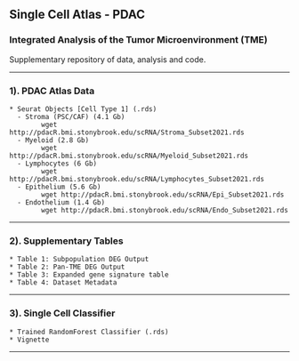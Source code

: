 ## Single Cell Atlas - PDAC 
### Integrated Analysis of the Tumor Microenvironment (TME)
Supplementary repository of data, analysis and code.  

***
### 1). **PDAC Atlas Data**   
    * Seurat Objects [Cell Type 1] (.rds)
      - Stroma (PSC/CAF) (4.1 Gb)
            wget http://pdacR.bmi.stonybrook.edu/scRNA/Stroma_Subset2021.rds
      - Myeloid (2.8 Gb)
            wget http://pdacR.bmi.stonybrook.edu/scRNA/Myeloid_Subset2021.rds
      - Lymphocytes (6 Gb)
            wget http://pdacR.bmi.stonybrook.edu/scRNA/Lymphocytes_Subset2021.rds
      - Epithelium (5.6 Gb)
            wget http://pdacR.bmi.stonybrook.edu/scRNA/Epi_Subset2021.rds
      - Endothelium (1.4 Gb)
            wget http://pdacR.bmi.stonybrook.edu/scRNA/Endo_Subset2021.rds
***     
### 2). **Supplementary Tables**
    * Table 1: Subpopulation DEG Output 
    * Table 2: Pan-TME DEG Output
    * Table 3: Expanded gene signature table
    * Table 4: Dataset Metadata
***
### 3). **Single Cell Classifier**
    * Trained RandomForest Classifier (.rds)    
    * Vignette 
***   
